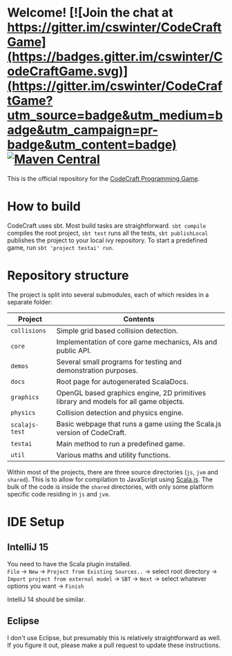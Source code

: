 # Welcome! [![Join the chat at https://gitter.im/cswinter/CodeCraftGame](https://badges.gitter.im/cswinter/CodeCraftGame.svg)](https://gitter.im/cswinter/CodeCraftGame?utm_source=badge&utm_medium=badge&utm_campaign=pr-badge&utm_content=badge) [![Maven Central](https://maven-badges.herokuapp.com/maven-central/org.codecraftgame/codecraft_2.11/badge.svg)](https://maven-badges.herokuapp.com/maven-central/org.codecraftgame/codecraft_2.11)

This is the official repository for the [CodeCraft Programming Game](http://www.codecraftgame.org).


# How to build

CodeCraft uses sbt.
Most build tasks are straightforward.
`sbt compile` compiles the root project, `sbt test` runs all the tests, `sbt publishLocal` publishes the project to your local ivy repository.
To start a predefined game, run `sbt 'project testai' run`.


# Repository structure

The project is split into several submodules, each of which resides in a separate folder:

Project        | Contents
-------------- | --------
`collisions`   | Simple grid based collision detection.
`core`         | Implementation of core game mechanics, AIs and public API.
`demos`        | Several small programs for testing and demonstration purposes.
`docs`         | Root page for autogenerated ScalaDocs.
`graphics`     | OpenGL based graphics engine, 2D primitives library and models for all game objects.
`physics`      | Collision detection and physics engine.
`scalajs-test` | Basic webpage that runs a game using the Scala.js version of CodeCraft.
`testai`       | Main method to run a predefined game.
`util`         | Various maths and utility functions.

Within most of the projects, there are three source directories (`js`, `jvm` and `shared`).
This is to allow for compilation to JavaScript using [Scala.js](http://www.scala-js.org/).
The bulk of the code is inside the `shared` directories, with only some platform specific code residing in `js` and `jvm`.


# IDE Setup

## IntelliJ 15

You need to have the Scala plugin installed.  
`File` → `New` → `Project from Existing Sources..` → select root directory → `Import project from external model` → `SBT` → `Next` → select whatever options you want → `Finish`

IntelliJ 14 should be similar.

## Eclipse
I don't use Eclipse, but presumably this is relatively straightforward as well.
If you figure it out, please make a pull request to update these instructions.
